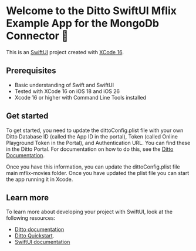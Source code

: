 # Welcome to the Ditto SwiftUI Mflix Example App for the MongoDb Connector 👋

This is an [SwiftUI](https://developer.apple.com/documentation/swiftui) project created with [XCode 16](https://developer.apple.com/documentation/xcode).

## Prerequisites
- Basic understanding of Swift and SwiftUI 
- Tested with XCode 16 on iOS 18 and iOS 26 
- Xcode 16 or higher with Command Line Tools installed

## Get started
To get started, you need to update the dittoConfig.plist file with your own Ditto Database ID (called the App ID in the portal), Token (called Online Playground Token in the Portal), and Authentication URL.  You can find these in the Ditto Portal.  For documentation on how to do this, see the [Ditto Documentation](https://docs.ditto.live/cloud/portal/getting-sdk-connection-details).

Once you have this information, you can update the dittoConfig.plist file main mflix-movies folder.  Once you have updated the plist file you can start the app running it in Xcode. 

## Learn more
To learn more about developing your project with SwiftUI, look at the following resources:

- [Ditto documentation](https://docs.ditto.live/sdk/latest/install-guides/swift)
- [Ditto Quickstart](https://docs.ditto.live/sdk/latest/quickstarts/swift).
- [SwiftUI documentation](https://developer.apple.com/documentation/swiftui)
